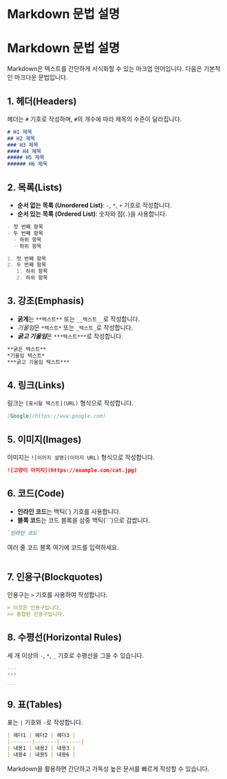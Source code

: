 # Markdown 문법 설명

# Markdown 문법 설명

Markdown은 텍스트를 간단하게 서식화할 수 있는 마크업 언어입니다. 다음은 기본적인 마크다운 문법입니다.

## 1. 헤더(Headers)

헤더는 `#` 기호로 작성하며, `#`의 개수에 따라 제목의 수준이 달라집니다.

```markdown
# H1 제목
## H2 제목
### H3 제목
#### H4 제목
##### H5 제목
###### H6 제목
```

## 2. 목록(Lists)

- **순서 없는 목록 (Unordered List)**: `-`, `*`, `+` 기호로 작성합니다.
- **순서 있는 목록 (Ordered List)**: 숫자와 점(`.`)을 사용합니다.

```markdown
- 첫 번째 항목
- 두 번째 항목
  - 하위 항목
  - 하위 항목

1. 첫 번째 항목
2. 두 번째 항목
   1. 하위 항목
   2. 하위 항목
```

## 3. 강조(Emphasis)

- **굵게**는 `**텍스트**` 또는 `__텍스트__`로 작성합니다.
- *기울임*은 `*텍스트*` 또는 `_텍스트_`로 작성합니다.
- ***굵고 기울임***은 `***텍스트***`로 작성합니다.

```markdown
**굵은 텍스트**
*기울임 텍스트*
***굵고 기울임 텍스트***
```

## 4. 링크(Links)

링크는 `[표시될 텍스트](URL)` 형식으로 작성합니다.

```markdown
[Google](https://www.google.com)
```

## 5. 이미지(Images)

이미지는 `![이미지 설명](이미지 URL)` 형식으로 작성합니다.

```markdown
![고양이 이미지](https://example.com/cat.jpg)
```

## 6. 코드(Code)

- **인라인 코드**는 백틱(`) 기호를 사용합니다.
- **블록 코드**는 코드 블록을 삼중 백틱(```)으로 감쌉니다.

```markdown
`인라인 코드`

```
여러 줄 코드 블록
여기에 코드를 입력하세요.
```
```

## 7. 인용구(Blockquotes)

인용구는 `>` 기호를 사용하여 작성합니다.

```markdown
> 이것은 인용구입니다.
>> 중첩된 인용구입니다.
```

## 8. 수평선(Horizontal Rules)

세 개 이상의 `-`, `*`, `_` 기호로 수평선을 그을 수 있습니다.

```markdown
---
***
___
```

## 9. 표(Tables)

표는 `|` 기호와 `-`로 작성합니다.

```markdown
| 헤더1 | 헤더2 | 헤더3 |
|-------|-------|-------|
| 내용1 | 내용2 | 내용3 |
| 내용4 | 내용5 | 내용6 |
```

Markdown을 활용하면 간단하고 가독성 높은 문서를 빠르게 작성할 수 있습니다.
